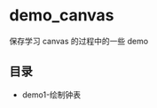 <!-- prettier-ignore-start -->

# demo_canvas

保存学习 canvas 的过程中的一些 demo

## 目录

- demo1-绘制钟表

<!-- prettier-ignore-end -->

